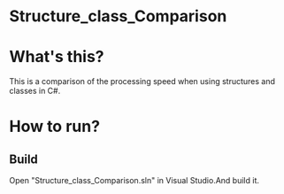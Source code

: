 # Structure_class_Comparison
# What's this?

This is a comparison of the processing speed when using structures and classes in C#.
# How to run?
## Build
Open "Structure_class_Comparison.sln" in Visual Studio.And build it.
